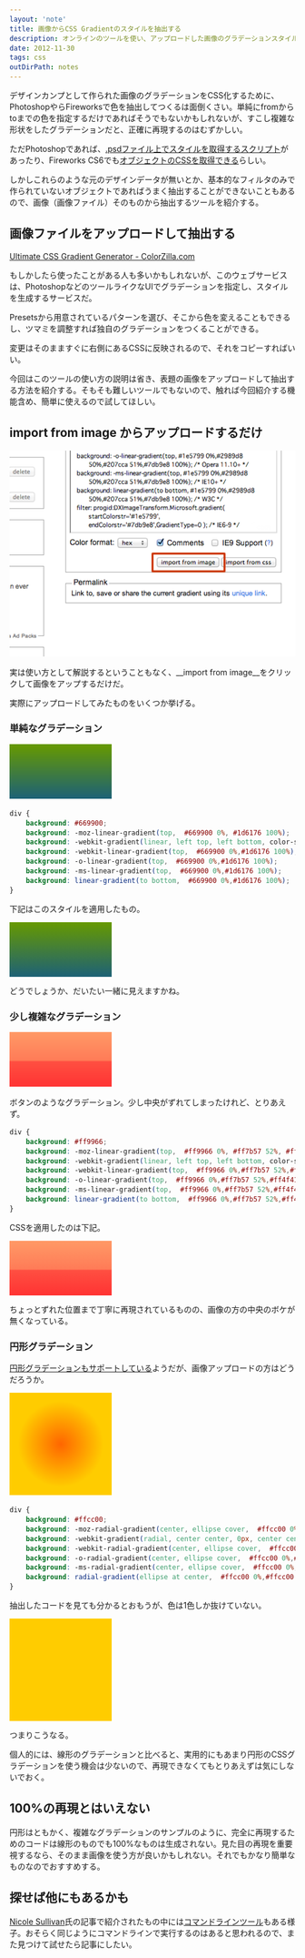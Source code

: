```yaml
---
layout: 'note'
title: 画像からCSS Gradientのスタイルを抽出する
description: オンラインのツールを使い、アップロードした画像のグラデーションスタイルを抽出する。
date: 2012-11-30
tags: css
outDirPath: notes
---
```


デザインカンプとして作られた画像のグラデーションをCSS化するために、PhotoshopやらFireworksで色を抽出してつくるは面倒くさい。単純にfromからtoまでの色を指定するだけであればそうでもないかもしれないが、すこし複雑な形状をしたグラデーションだと、正確に再現するのはむずかしい。

ただPhotoshopであれば、[.psdファイル上でスタイルを取得するスクリプト](http://www.skyward-design.net/blog/archives/000102.html)があったり、Fireworks CS6でも[オブジェクトのCSSを取得できる](http://stocker.jp/diary/fireworks-cs6/)らしい。

しかしこれらのような元のデザインデータが無いとか、基本的なフィルタのみで作られていないオブジェクトであればうまく抽出することができないこともあるので、画像（画像ファイル）そのものから抽出するツールを紹介する。

## 画像ファイルをアップロードして抽出する

[Ultimate CSS Gradient Generator - ColorZilla.com](http://www.colorzilla.com/gradient-editor/)

もしかしたら使ったことがある人も多いかもしれないが、このウェブサービスは、PhotoshopなどのツールライクなUIでグラデーションを指定し、スタイルを生成するサービスだ。

Presetsから用意されているパターンを選び、そこから色を変えることもできるし、ツマミを調整すれば独自のグラデーションをつくることができる。

変更はそのまますぐに右側にあるCSSに反映されるので、それをコピーすればいい。

今回はこのツールの使い方の説明は省き、表題の画像をアップロードして抽出する方法を紹介する。そもそも難しいツールでもないので、触れば今回紹介する機能含め、簡単に使えるので試してほしい。

## import from image からアップロードするだけ

![import from imageのキャプチャ](/images/posts/gradient-imports-from-image-import.png)

実は使い方として解説するということもなく、__import from image__をクリックして画像をアップするだけだ。

実際にアップロードしてみたものをいくつか挙げる。

### 単純なグラデーション

![単純なグラデーションのサンプル](/images/posts/gradient-imports-from-image-gradient.png)

```css
div {
	background: #669900;
	background: -moz-linear-gradient(top,  #669900 0%, #1d6176 100%);
	background: -webkit-gradient(linear, left top, left bottom, color-stop(0%,#669900), color-stop(100%,#1d6176));
	background: -webkit-linear-gradient(top,  #669900 0%,#1d6176 100%);
	background: -o-linear-gradient(top,  #669900 0%,#1d6176 100%);
	background: -ms-linear-gradient(top,  #669900 0%,#1d6176 100%);
	background: linear-gradient(to bottom,  #669900 0%,#1d6176 100%);
}
```

下記はこのスタイルを適用したもの。

<div id="gradient-imports-from-image-gradient">
<style scoped="scoped">
#gradient-imports-from-image-gradient div {
	display: block;
	width: 180px;
	height: 96px;
	background: #669900;
	background: -moz-linear-gradient(top,  #669900 0%, #1d6176 100%);
	background: -webkit-gradient(linear, left top, left bottom, color-stop(0%,#669900), color-stop(100%,#1d6176));
	background: -webkit-linear-gradient(top,  #669900 0%,#1d6176 100%);
	background: -o-linear-gradient(top,  #669900 0%,#1d6176 100%);
	background: -ms-linear-gradient(top,  #669900 0%,#1d6176 100%);
	background: linear-gradient(to bottom,  #669900 0%,#1d6176 100%);
}
</style>
	<div>&nbsp;</div>
</div>

どうでしょうか、だいたい一緒に見えますかね。

### 少し複雑なグラデーション

![少し複雑なグラデーションのサンプル](/images/posts/gradient-imports-from-image-complex.png)

ボタンのようなグラデーション。少し中央がずれてしまったけれど、とりあえず。

```css
div {
	background: #ff9966;
	background: -moz-linear-gradient(top,  #ff9966 0%, #ff7b57 52%, #ff4f41 54%, #ff3333 100%);
	background: -webkit-gradient(linear, left top, left bottom, color-stop(0%,#ff9966), color-stop(52%,#ff7b57), color-stop(54%,#ff4f41), color-stop(100%,#ff3333));
	background: -webkit-linear-gradient(top,  #ff9966 0%,#ff7b57 52%,#ff4f41 54%,#ff3333 100%);
	background: -o-linear-gradient(top,  #ff9966 0%,#ff7b57 52%,#ff4f41 54%,#ff3333 100%);
	background: -ms-linear-gradient(top,  #ff9966 0%,#ff7b57 52%,#ff4f41 54%,#ff3333 100%);
	background: linear-gradient(to bottom,  #ff9966 0%,#ff7b57 52%,#ff4f41 54%,#ff3333 100%);
}
```

CSSを適用したのは下記。

<div id="gradient-imports-from-image-complex">
<style scoped="scoped">
#gradient-imports-from-image-complex div {
	display: block;
	width: 180px;
	height: 96px;
	background: #ff9966;
	background: -moz-linear-gradient(top,  #ff9966 0%, #ff7b57 52%, #ff4f41 54%, #ff3333 100%);
	background: -webkit-gradient(linear, left top, left bottom, color-stop(0%,#ff9966), color-stop(52%,#ff7b57), color-stop(54%,#ff4f41), color-stop(100%,#ff3333));
	background: -webkit-linear-gradient(top,  #ff9966 0%,#ff7b57 52%,#ff4f41 54%,#ff3333 100%);
	background: -o-linear-gradient(top,  #ff9966 0%,#ff7b57 52%,#ff4f41 54%,#ff3333 100%);
	background: -ms-linear-gradient(top,  #ff9966 0%,#ff7b57 52%,#ff4f41 54%,#ff3333 100%);
	background: linear-gradient(to bottom,  #ff9966 0%,#ff7b57 52%,#ff4f41 54%,#ff3333 100%);
}
</style>
	<div>&nbsp;</div>
</div>

ちょっとずれた位置まで丁寧に再現されているものの、画像の方の中央のボケが無くなっている。

### 円形グラデーション

[円形グラデーションもサポートしている](http://www.colorzilla.com/gradient-editor/#whats-new)ようだが、画像アップロードの方はどうだろうか。

![円形グラデーションのサンプル](/images/posts/gradient-imports-from-image-circle.png)

```css
div {
	background: #ffcc00;
	background: -moz-radial-gradient(center, ellipse cover,  #ffcc00 0%, #ffcc00 100%);
	background: -webkit-gradient(radial, center center, 0px, center center, 100%, color-stop(0%,#ffcc00), color-stop(100%,#ffcc00));
	background: -webkit-radial-gradient(center, ellipse cover,  #ffcc00 0%,#ffcc00 100%);
	background: -o-radial-gradient(center, ellipse cover,  #ffcc00 0%,#ffcc00 100%);
	background: -ms-radial-gradient(center, ellipse cover,  #ffcc00 0%,#ffcc00 100%);
	background: radial-gradient(ellipse at center,  #ffcc00 0%,#ffcc00 100%);
}
```

抽出したコードを見ても分かるとおもうが、色は1色しか抜けていない。

<div id="gradient-imports-from-image-circle">
<style scoped="scoped">
#gradient-imports-from-image-circle div {
	display: block;
	width: 180px;
	height: 180px;
	background: #ffcc00;
	background: -moz-radial-gradient(center, ellipse cover,  #ffcc00 0%, #ffcc00 100%);
	background: -webkit-gradient(radial, center center, 0px, center center, 100%, color-stop(0%,#ffcc00), color-stop(100%,#ffcc00));
	background: -webkit-radial-gradient(center, ellipse cover,  #ffcc00 0%,#ffcc00 100%);
	background: -o-radial-gradient(center, ellipse cover,  #ffcc00 0%,#ffcc00 100%);
	background: -ms-radial-gradient(center, ellipse cover,  #ffcc00 0%,#ffcc00 100%);
	background: radial-gradient(ellipse at center,  #ffcc00 0%,#ffcc00 100%);
}
</style>
	<div>&nbsp;</div>
</div>

つまりこうなる。

個人的には、線形のグラデーションと比べると、実用的にもあまり円形のCSSグラデーションを使う機会は少ないので、再現できなくてもとりあえずは気にしないでおく。

## 100%の再現とはいえない

円形はともかく、複雑なグラデーションのサンプルのように、完全に再現するためのコードは線形のものでも100%なものは生成されない。見た目の再現を重要視するなら、そのまま画像を使う方が良いかもしれない。それでもかなり簡単なものなのでおすすめする。

## 探せば他にもあるかも

[Nicole Sullivan](http://www.stubbornella.org/content/2011/04/25/css-3-gradients/)氏の記事で紹介されたもの中には[コマンドラインツール](https://github.com/bluesmoon/pngtocss)もある様子。おそらく同じようにコマンドラインで実行するのはあると思われるので、また見つけて試せたら記事にしたい。

